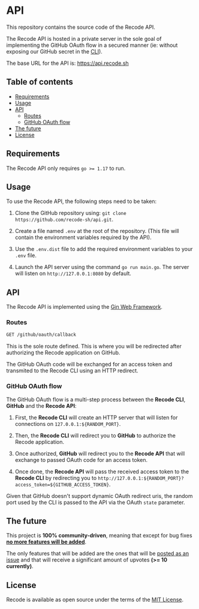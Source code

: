 # API

This repository contains the source code of the Recode API.

The Recode API is hosted in a private server in the sole goal of implementing the GitHub OAuth flow in a secured manner (ie: without exposing our GitHub secret in the <a href="https://github.com/recode-sh/cli">CLI</a>).

The base URL for the API is: <a href="https://api.recode.sh">https://api.recode.sh</a>

## Table of contents
- [Requirements](#requirements)
- [Usage](#usage)
- [API](#api)
  - [Routes](#routes)
  - [GitHub OAuth flow](#github-oauth-flow)
- [The future](#the-future)
- [License](#license)

## Requirements

The Recode API only requires `go >= 1.17` to run.

## Usage

To use the Recode API, the following steps need to be taken:

1. Clone the GitHub repository using: `git clone https://github.com/recode-sh/api.git`.

2. Create a file named `.env` at the root of the repository. (This file will contain the environment variables required by the API).

3. Use the `.env.dist` file to add the required environment variables to your `.env` file. 

4. Launch the API server using the command `go run main.go`. The server will listen on `http://127.0.0.1:8080` by default.


## API

The Recode API is implemented using the [Gin Web Framework](https://github.com/gin-gonic/gin).

### Routes

```bash
GET /github/oauth/callback
```

This is the sole route defined. This is where you will be redirected after authorizing the Recode application on GitHub.

The GitHub OAuth code will be exchanged for an access token and transmited to the Recode CLI using an HTTP redirect.

### GitHub OAuth flow

The GitHub OAuth flow is a multi-step process between the **Recode CLI**, **GitHub** and the **Recode API**:

1. First, the **Recode CLI** will create an HTTP server that will listen for connections on `127.0.0.1:${RANDOM_PORT}`.

2. Then, the **Recode CLI** will redirect you to **GitHub** to authorize the Recode application.

3. Once authorized, **GitHub** will redirect you to the **Recode API** that will exchange to passed OAuth code for an access token.

4. Once done, the **Recode API** will pass the received access token to the **Recode CLI** by redirecting you to `http://127.0.0.1:${RANDOM_PORT}?access_token=${GITHUB_ACCESS_TOKEN}`.

Given that GitHub doesn't support dynamic OAuth redirect uris, the random port used by the CLI is passed to the API via the OAuth `state` parameter. 

## The future

This project is **100% community-driven**, meaning that except for bug fixes <ins>**no more features will be added**</ins>. 

The only features that will be added are the ones that will be [posted as an issue](https://github.com/recode-sh/cli/issues/new) and that will receive a significant amount of upvotes **(>= 10 currently)**.

## License

Recode is available as open source under the terms of the [MIT License](http://opensource.org/licenses/MIT).

